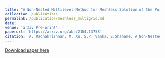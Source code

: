 ```yaml
---
title: "A Non-Nested Multilevel Method for Meshless Solution of the Poisson Equation in Heat Transfer and Fluid Flow"
collection: publications
permalink: /publication/meshless_multigrid.md
date: 
venue: 'arXiv Pre-print'
paperurl: 'https://arxiv.org/abs/2104.13758'
citation: 'A. Radhakrishnan, M. Xu, S.P. Vanka, S.Shahane, A Non-Nested Multilevel Method for Meshless Solution of the Poisson Equation in Heat Transfer and Fluid Flow arXiv pre-print arXiv:2104.13758 (2021)'
---
```


[Download paper here](https://arxiv.org/abs/2104.13758)

